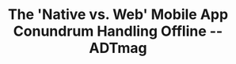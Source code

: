 ---
layout: post
link: https://adtmag.com/blogs/dev-watch/2015/09/offline-web-apps.aspx
title: The 'Native vs. Web' Mobile App Conundrum  Handling Offline -- ADTmag
---